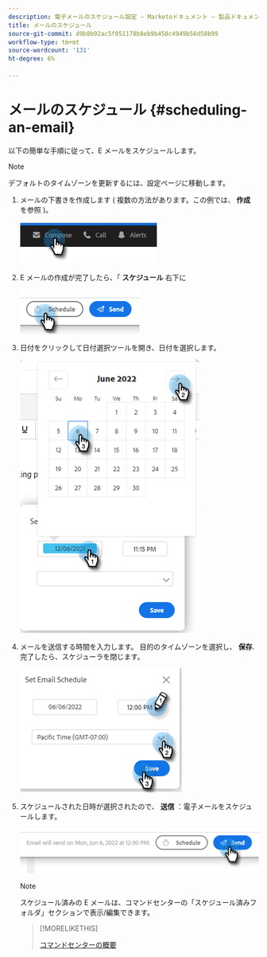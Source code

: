 ```yaml
---
description: 電子メールのスケジュール設定 — Marketoドキュメント — 製品ドキュメント
title: メールのスケジュール
source-git-commit: d9b8b92ac5f051178b8eb9b450c4949b56d50b99
workflow-type: tm+mt
source-wordcount: '131'
ht-degree: 6%

---
```


# メールのスケジュール {#scheduling-an-email}

以下の簡単な手順に従って、E メールをスケジュールします。

>[!NOTE]
>
>デフォルトのタイムゾーンを更新するには、設定ページに移動します。

1. メールの下書きを作成します ( 複数の方法があります。この例では、 **作成** を参照 )。

   ![](assets/scheduling-an-email-1.png)

1. E メールの作成が完了したら、「 **スケジュール** 右下に

   ![](assets/scheduling-an-email-2.png)

1. 日付をクリックして日付選択ツールを開き、日付を選択します。

   ![](assets/scheduling-an-email-3.png)

1. メールを送信する時間を入力します。 目的のタイムゾーンを選択し、 **保存**. 完了したら、スケジューラを閉じます。

   ![](assets/scheduling-an-email-4.png)

1. スケジュールされた日時が選択されたので、 **送信** ：電子メールをスケジュールします。

   ![](assets/scheduling-an-email-5.png)

   >[!NOTE]
   >
   >スケジュール済みの E メールは、コマンドセンターの「スケジュール済みフォルダ」セクションで表示/編集できます。

   >[!MORELIKETHIS]
   >
   >[コマンドセンターの概要](/help/marketo/product-docs/marketo-sales-insight/actions/email/command-center/command-center-overview.md)
